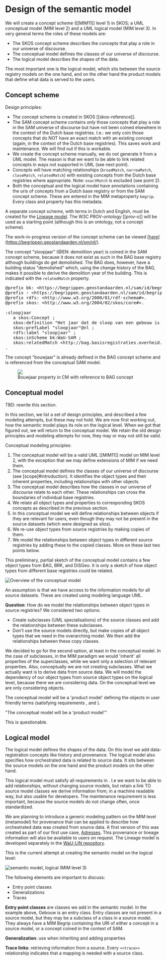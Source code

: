 # Design of the semantic model

We will create a concept scheme ([[MIM11]] level 1) in SKOS; a UML conceptual model (MIM level 2) and a UML logical model (MIM level 3). In very general terms the roles of these models are:

- The SKOS concept scheme describes the concepts that play a role in our universe of discourse. 
- The conceptual model defines the classes of our universe of discourse.
- The logical model describes the shapes of the data. 

The most important one is the logical model, which sits between the source registry models on the one hand, and on the other hand the product models that define what data is served to the users. 

## Concept scheme

Design principles: 
- The concept scheme is created in SKOS [[skos-reference]]. 
- The SAM concept scheme contains only those concepts that play a role in the SAM universe of discourse but have not been coined elsewhere in the context of the Dutch base registries. I.e.: we only coin those concepts that do NOT have an exact match with an existing concept (again, in the context of the Dutch base registries). This saves work and maintenance. We will find out if this is workable.
- We create the concept scheme manually, we do not generate it from a UML model. The reason is that we want to be able to link related concepts in ways not supported in UML (see next point). 
- Concepts will have matching relationships (`broadMatch`, `narrowMatch`, `closeMatch`, `relatedMatch`) with existing concepts from the Dutch base registries where appropriate. Note: `exactMatch` is excluded (see point 2).
- Both the conceptual and the logical model have annotations containing the uris of concepts from a Dutch base registry or from the SAM concept scheme. These are entered in the MIM metaproperty `begrip`. Every class and property has this metadata. 

<aside class="issue">A separate concept scheme, with terms in Dutch and English, must be created for the <a href="https://geonovum.github.io/WaU-LIN/">Lineage model</a>. The W3C PROV-ontology [[prov-o]] will be used as a starting point (although this is an ontology, not a concept scheme). </aside>

The work-in-progress version of the concept scheme can be viewed [[here]](https://begrippen.geostandaarden.nl/)(https://begrippen.geostandaarden.nl/sm/nl/). 

<aside class="example" id="ex-demolition">
The concept "sloopjaar" (@EN: demolition year) is coined in the SAM concept scheme, because it does not exist as such in the BAG base registry although buildings do get demolished. The BAG does, however, have a building status "demolished" which, using the change history of the BAG, makes it possible to derive the demolition year of the building. This is indicated with the <code>relatedMatch</code> property.

<pre>
@prefix bk: &lt;https://begrippen.geostandaarden.nl/sam/id/begrippenkader/> .
@prefix : &lt;https://begrippen.geostandaarden.nl/sam/id/begrip/> .
@prefix rdfs: &lt;http://www.w3.org/2000/01/rdf-schema#>.
@prefix skos: &lt;http://www.w3.org/2004/02/skos/core#>.

:sloopjaar
   a skos:Concept ;
   skos:definition "Het jaar dat de sloop van een gebouw is voltooid."@nl ;
   skos:prefLabel "sloopjaar"@nl ;
   rdfs:label "sloopjaar" ;
   skos:inScheme bk:WaU-SAM ;
   skos:relatedMatch &lt;http://bag.basisregistraties.overheid.nl/id/begrip/PandGesloopt> ;
.
</pre>
</aside>

<aside class="example" id="ex-concept">
The concept "bouwjaar" is already defined in the BAG concept scheme and is referenced from the conceptual SAM model. 

<figure>
<img src="./media/ex-concept.png">
<figcaption>Bouwjaar property in CM with reference to BAG concept</figcaption>
</figure>
</aside>

## Conceptual model

<aside class="issue">
TBD: rewrite this section. 

In this section, we list a set of design principles, and described a few modeling attempts, but these may not hold. We are now first working out, how the semantic model plays its role on the logical level. When we got that figured out, we will return to the conceptual model. We retain the old design principles and modeling attempts for now, they may or may not still be valid. 
</aside>

Conceptual modeling principles:
<ol>
   <li>The conceptual model will be a valid UML [[MIM11]] model  on MIM level 2, with the exception that we may define extensions of MIM if we need them.</li>
   <li>The conceptual model defines the classes of our universe of discourse (see [scope]#introduction). It identifies the object types and their inherent properties, including relationships with other objects. </li>
   <li>The conceptual model describes how the classes in our universe of discourse relate to each other. These relationships can cross the boundaries of individual base registries.</li>
   <li>We relate all object types and properties to corresponding SKOS concepts as described in the previous section. </li>
   <li>In this conceptual model we will define relationships between objects if they are relevant for users, even though they may not be present in the source datasets (which were designed as silos).</li>
   <li>We re-use object types from source registries by making copies of them. </li>
   <li>We model the relationships between object types in different source registries by adding these to the copied classes. More on these last two points below.</li>
</ol>

This preliminary, partial sketch of the conceptual model contains a few object types from BAG, BRK, and DiSGeo. It is only a sketch of how object types from different base registries could be related.

![Overview of the conceptual model](./media/sm2.png)

An assumption is that we have access to the information models for all source datasets. These are created using modeling language UML. 

**Question**: How do we model the relationships between object types in source registries? We considered two options:  
- Create subclasses (UML specialisations) of the source classes and add the relationships between these subclasses. 
- Don't use the source models directly, but make copies of all object types that we need in the overarching model. We then add the relationships between these copy classes. 

We decided to go for the second option, at least in the conceptual model. In the case of subclasses, in the MIM paradigm we would 'inherit' all properties of the superclasses, while we want only a selection of relevant properties. Also, conceptually we are not creating subclasses. What we actually want is to derive data from source data. We will model the dependency of our object types from source object types on the logical level, because there we are considering data. On the conceptual level we are only considering objects. 


The conceptual model will be a 'product model' defining the objects in user friendly terms (satisfying requirements <a href="#user-friendliness"></a>, <a href="#coherence-between-objects-from-different-source-models"></a> and <a href="#cherry-picking"></a> ). 

<aside class="issue">
"The conceptual model will be a 'product model'"

This is questionable. 
</aside>

## Logical model
The logical model defines the shapes of the data. On this level we add data-registration concepts like history and provenance. The logical model also specifies how orchestrated data is related to source data. It sits between the source models on the one hand and the product models on the other hand. 

This logical model must satisfy all requirements in <a href="#semantic-model-requirements"></a>. I.e we want to be able to add relationships, without changing source models, but retain a link TO source model classes we derive information from; in a machine readable way, but also usable for developers. The maintenance requirement is less important, because the source models do not change often, once standardized. 

We are planning to introduce a generic modeling pattern on the MIM level (metamodel) for provenance that can be applied to describe how orchestrated data was created from source data. A first version of this was created as part of our first use case, [Adresses](https://geonovum.github.io/WaU-UC1/#EAID_18371C99_5129_4c39_8E20_83CED8FF19B9). This provenance or lineage information will also be available to users on request. The Lineage model is developed separately in the [WaU-LIN repository](https://github.com/geonovum/WaU-LIN).

This is the current attempt at creating the semantic model on the logical level: 

![semantic model, logical (MIM level 3)](./media/lm-semanticmodel-overview.png)

The following elements are important to discuss: 
- Entry point classes
- Generalizations
- Traces

**Entry point classes** are classes we add in the semantic model. In the example above, Gebouw is an entry class. Entry classes are not present in a source model, but they may be a subclass of a class in a source model. They always have a MIM Begrip containing the URI of either a concept in a source model, or a concept coined in the context of SAM. 

**Generalization**: use when inheriting and adding properties

**Trace links**: retrieving  information from a source. Every `<<trace>>` relationship indicates that a mapping is needed with a source class.




